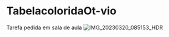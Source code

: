 # TabelacoloridaOt-vio
Tarefa pedida em sala de aula
![IMG_20230320_085153_HDR](https://user-images.githubusercontent.com/67480814/226763231-b8221daf-f44e-4d7c-af92-c2979f4e18ea.jpg)
